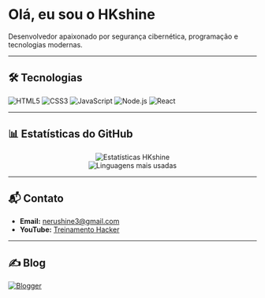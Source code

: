 
# Olá, eu sou o HKshine

Desenvolvedor apaixonado por segurança cibernética, programação e tecnologias modernas.

---

## 🛠️ Tecnologias

![HTML5](https://img.shields.io/badge/HTML5-E34F26?style=for-the-badge&logo=html5&logoColor=white)
![CSS3](https://img.shields.io/badge/CSS3-1572B6?style=for-the-badge&logo=css3&logoColor=white)
![JavaScript](https://img.shields.io/badge/JavaScript-F7DF1E?style=for-the-badge&logo=javascript&logoColor=black)
![Node.js](https://img.shields.io/badge/Node.js-339933?style=for-the-badge&logo=nodedotjs&logoColor=white)
![React](https://img.shields.io/badge/React-20232A?style=for-the-badge&logo=react&logoColor=61DAFB)

---

## 📊 Estatísticas do GitHub

<p align="center">
  <img src="https://github-readme-stats.vercel.app/api?username=HKshine&show_icons=true&theme=github_dark" alt="Estatísticas HKshine"/>
  <br/>
  <img src="https://github-readme-stats.vercel.app/api/top-langs/?username=HKshine&layout=compact&theme=github_dark" alt="Linguagens mais usadas"/>
</p>

---

## 📬 Contato

- **Email:** [nerushine3@gmail.com](mailto:nerushine3@gmail.com)  
- **YouTube:** [Treinamento Hacker](https://www.youtube.com/@Treinamento-hacker)

---

## ✍️ Blog

[![Blogger](https://img.shields.io/badge/Blogger-FF5722?style=for-the-badge&logo=blogger&logoColor=white)](https://shellgren.blogspot.com)
